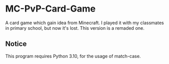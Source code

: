 # MC-PvP-Card-Game
A card game which gain idea from Minecraft. I played it with my classmates in primary school, but now it's lost. This version is a remaded one.

## Notice
This program requires Python 3.10, for the usage of match-case.
